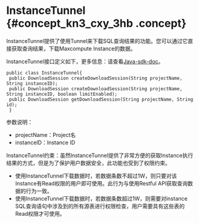 # InstanceTunnel {#concept_kn3_cxy_3hb .concept}

InstanceTunnel提供了使用Tunnel来下载SQL查询结果的功能。您可以通过它直接获取查询结果，下载Maxcompute Instance的数据。

InstanceTunnel接口定义如下，更多信息：请查看[Java-sdk-doc](http://repo.aliyun.com/java-sdk-doc/)。

```
public class InstanceTunnel{
 public DownloadSession createDownloadSession(String projectName, String instanceID);
 public DownloadSession createDownloadSession(String projectName, String instanceID, boolean limitEnabled);
 public DownloadSession getDownloadSession(String projectName, String id);
 }
```

参数说明：

-   projectName：Project名
-   instanceID：Instance ID

InstanceTunnel约束：虽然InstanceTunnel提供了非常方便的获取Instance执行结果的方式，但是为了保护用户数据安全，此功能也受到了权限约束。

-   使用InstanceTunnel下载数据时，若数据条数不超过1W，则只要对该Instance有Read权限的用户即可使用。此行为与使用Restful API获取查询数据的行为一致。
-   使用InstanceTunnel下载数据时，若数据条数超过1W，则需要对instance SQL查询语句中涉及到的所有源表进行权限检查，用户需要具有这些表的Read权限才可使用。

